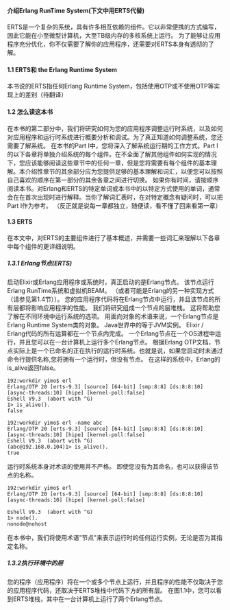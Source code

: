 #### 介绍Erlang RunTime System(下文中用ERTS代替)

ERTS是一个复杂的系统，具有许多相互依赖的组件。它以非常便携的方式编写，因此它能在小至微型计算机，大至TB级内存的多核系统上运行。 
为了能够让应用程序充分优化，你不仅需要了解你的应用程序，还需要对ERTS本身有透彻的了解。
#### 1.1 ERTS和 the Erlang Runtime System
本书说的ERTS指任何Erlang Runtime System，包括使用OTP或不使用OTP等实现上的差别（待翻译）
#### 1.2 怎么读这本书
在本书的第二部分中，我们将研究如何为您的应用程序调整运行时系统，以及如何对应用程序和运行时系统进行概要分析和调试。为了真正知道如何调整系统，您还需要了解系统。
在本书的Part I中，您将深入了解系统运行期的工作方式。Part I的以下各章将单独介绍系统的每个组件。在不全面了解其他组件如何实现的情况下，您应该能够阅读这些章节中的任何一章，但是您将需要有每个组件的基本理解。本介绍性章节的其余部分应为您提供足够的基本理解和词汇，以便您可以按照自己喜欢的顺序在第一部分的其余各章之间进行切换。
如果你有时间，请按顺序阅读本书。对Erlang和ERTS的特定单词或本书中的以特定方式使用的单词，通常会在在首次出现时进行解释。当你了解词汇表时，在对特定概念有疑问时，可以把Part I作为参考。
（反正就是说每一章都独立，随便读，看不懂了回来看第一章）
#### 1.3 ERTS
在本文中，对ERTS的主要组件进行了基本概述，并需要一些词汇来理解以下各章中每个组件的更详细说明。
##### 1.3.1 Erlang节点(ERTS)
启动Elixir或Erlang应用程序或系统时，真正启动的是Erlang节点。 该节点运行Erlang RunTime系统和虚拟机BEAM。 （或者可能是Erlang的另一种实现方式（请参见第1.4节））。
您的应用程序代码将在Erlang节点中运行，并且该节点的所有层都将影响应用程序的性能。 我们将研究组成一个节点的层堆栈。 这将帮助您了解在不同环境中运行系统的选项。
用面向对象的术语来说，一个Erlang节点是Erlang Runtime System类的对象。 Java世界中的等于JVM实例。
Elixir / Erlang代码的所有运算都在一个节点内完成。 一个Erlang节点在一个OS进程中运行，并且您可以在一台计算机上运行多个Erlang节点。
根据Erlang OTP文档，节点实际上是一个已命名的正在执行的运行时系统。也就是说，如果您启动时未通过命令行提供名称,您将拥有一个运行时，但没有节点。 在这样的系统中，Erlang的is_alive返回false。

    192:workdir yimo$ erl
    Erlang/OTP 20 [erts-9.3] [source] [64-bit] [smp:8:8] [ds:8:8:10] [async-threads:10] [hipe] [kernel-poll:false]
    Eshell V9.3  (abort with ^G)
    1> is_alive().
    false
    
    192:workdir yimo$ erl -name abc
    Erlang/OTP 20 [erts-9.3] [source] [64-bit] [smp:8:8] [ds:8:8:10] [async-threads:10] [hipe] [kernel-poll:false]
    Eshell V9.3  (abort with ^G)
    (abc@192.168.0.104)1> is_alive().
    true

运行时系统本身对术语的使用并不严格。 即使您没有为其命名，也可以获得该节点的名称。 


    192:workdir yimo$ erl
    Erlang/OTP 20 [erts-9.3] [source] [64-bit] [smp:8:8] [ds:8:8:10] [async-threads:10] [hipe] [kernel-poll:false]
    
    Eshell V9.3  (abort with ^G)
    1> node().
    nonode@nohost
在本书中，我们将使用术语"节点"来表示运行时的任何运行实例，无论是否为其指定名称。
##### 1.3.2执行环境中的层
您的程序（应用程序）将在一个或多个节点上运行，并且程序的性能不仅取决于您的应用程序代码，还取决于ERTS堆栈中代码下方的所有层。 在图1.1中，您可以看到ERTS堆栈，其中在一台计算机上运行了两个Erlang节点。

